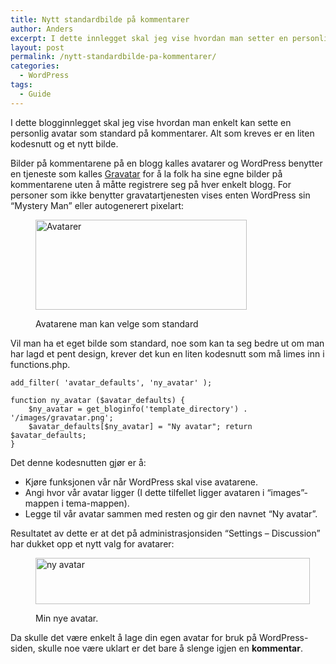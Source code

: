 ```yaml
---
title: Nytt standardbilde på kommentarer
author: Anders
excerpt: I dette innlegget skal jeg vise hvordan man setter en personlig avatar på kommentarene.
layout: post
permalink: /nytt-standardbilde-pa-kommentarer/
categories:
  - WordPress
tags:
  - Guide
---
```

<p class="intro">
  I dette blogginnlegget skal jeg vise hvordan man enkelt kan sette en personlig avatar som standard på kommentarer. Alt som kreves er en liten kodesnutt og et nytt bilde.
</p>

Bilder på kommentarene på en blogg kalles avatarer og WordPress benytter en tjeneste som kalles [Gravatar][1] for å la folk ha sine egne bilder på kommentarene uten å måtte registrere seg på hver enkelt blogg. For personer som ikke benytter gravatartjenesten vises enten WordPress sin &#8220;Mystery Man&#8221; eller autogenerert pixelart:<figure id="attachment_665" style="width: 338px;" class="wp-caption aligncenter">

[<img class="size-full wp-image-665" title="Avatarer" src="http://thisisanders.com/wp-content/uploads/2012/07/avatars.png" alt="Avatarer" width="338" height="144" />][2]<figcaption class="wp-caption-text">Avatarene man kan velge som standard</figcaption></figure> 

Vil man ha et eget bilde som standard, noe som kan ta seg bedre ut om man har lagd et pent design, krever det kun en liten kodesnutt som må limes inn i functions.php.

    add_filter( 'avatar_defaults', 'ny_avatar' ); 
    
    function ny_avatar ($avatar_defaults) { 
    	$ny_avatar = get_bloginfo('template_directory') . '/images/gravatar.png'; 
    	$avatar_defaults[$ny_avatar] = "Ny avatar"; return $avatar_defaults; 
    }

Det denne kodesnutten gjør er å:

  * Kjøre funksjonen vår når WordPress skal vise avatarene.
  * Angi hvor vår avatar ligger (I dette tilfellet ligger avataren i &#8220;images&#8221;-mappen i tema-mappen).
  * Legge til vår avatar sammen med resten og gir den navnet &#8220;Ny avatar&#8221;.

Resultatet av dette er at det på administrasjonsiden &#8220;Settings &#8211; Discussion&#8221; har dukket opp et nytt valg for avatarer:<figure id="attachment_685" style="width: 439px;" class="wp-caption aligncenter">

[<img class="size-full wp-image-685" title="Ny avatar" src="http://thisisanders.com/wp-content/uploads/2012/07/Skjermbilde-2012-07-17-kl.-22.00.45.png" alt="ny avatar" width="439" height="74" />][3]<figcaption class="wp-caption-text">Min nye avatar.</figcaption></figure> 

Da skulle det være enkelt å lage din egen avatar for bruk på WordPress-siden, skulle noe være uklart er det bare å slenge igjen en **kommentar**.

 [1]: http://gravatar.com "Gravatar.com"
 [2]: http://thisisanders.com/wp-content/uploads/2012/07/avatars.png
 [3]: http://thisisanders.com/wp-content/uploads/2012/07/Skjermbilde-2012-07-17-kl.-22.00.45.png